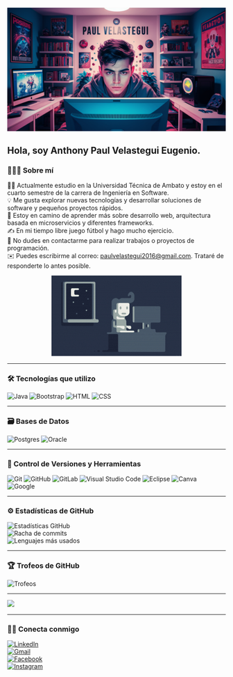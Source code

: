 ![Paul Velastegui](Paulvelastegui3.png)

## Hola, soy Anthony Paul Velastegui Eugenio.

### 👨🏻‍💻 Sobre mí

👨‍💻 Actualmente estudio en la Universidad Técnica de Ambato y estoy en el cuarto semestre de la carrera de Ingeniería en Software.  
💡 Me gusta explorar nuevas tecnologías y desarrollar soluciones de software y pequeños proyectos rápidos.  
🌱 Estoy en camino de aprender más sobre desarrollo web, arquitectura basada en microservicios y diferentes frameworks.  
✍️ En mi tiempo libre juego fútbol y hago mucho ejercicio.  
💬 No dudes en contactarme para realizar trabajos o proyectos de programación.  
✉️ Puedes escribirme al correo: paulvelastegui2016@gmail.com. Trataré de responderte lo antes posible.  

<p align="center">
  <img alt="Night Coding" src="https://raw.githubusercontent.com/AVS1508/AVS1508/master/assets/Night-Coding.gif" width="300"/>
</p>

---

### 🛠 Tecnologías que utilizo

![Java](https://img.shields.io/badge/java-%23ED8B00.svg?style=for-the-badge&logo=java&logoColor=white)
![Bootstrap](https://img.shields.io/badge/bootstrap-%23563D7C.svg?style=for-the-badge&logo=bootstrap&logoColor=white)
![HTML](https://img.shields.io/badge/html5-%23E34F26.svg?style=for-the-badge&logo=html5&logoColor=white)
![CSS](https://img.shields.io/badge/css3-%231572B6.svg?style=for-the-badge&logo=css3&logoColor=white)

---

### 🗃 Bases de Datos

![Postgres](https://img.shields.io/badge/postgres-%23316192.svg?style=for-the-badge&logo=postgresql&logoColor=white)
![Oracle](https://img.shields.io/badge/oracle-red.svg?style=for-the-badge&logo=oracle&logoColor=white)

---

### 🧰 Control de Versiones y Herramientas

![Git](https://img.shields.io/badge/git-%23F05033.svg?style=for-the-badge&logo=git&logoColor=white)
![GitHub](https://img.shields.io/badge/github-%23121011.svg?style=for-the-badge&logo=github&logoColor=white)
![GitLab](https://img.shields.io/badge/gitlab-%23181717.svg?style=for-the-badge&logo=gitlab&logoColor=white)
![Visual Studio Code](https://img.shields.io/badge/Visual%20Studio%20Code-0078d7.svg?style=for-the-badge&logo=visual-studio-code&logoColor=white)
![Eclipse](https://img.shields.io/badge/Eclipse-FE7A16.svg?style=for-the-badge&logo=Eclipse&logoColor=white)
![Canva](https://img.shields.io/badge/Canva-%2300C4CC.svg?style=for-the-badge&logo=Canva&logoColor=white)
![Google](https://img.shields.io/badge/google-%234285F4.svg?style=for-the-badge&logo=google&logoColor=white)

---

### ⚙️ Estadísticas de GitHub

![Estadísticas GitHub](https://github-readme-stats.vercel.app/api?username=PAUL-23VE&theme=dark&hide_border=false&include_all_commits=false&count_private=false)  
![Racha de commits](https://github-readme-streak-stats.herokuapp.com/?user=PAUL-23VE&theme=dark&hide_border=false)  
![Lenguajes más usados](https://github-readme-stats.vercel.app/api/top-langs/?username=PAUL-23VE&theme=dark&hide_border=false&include_all_commits=false&count_private=false&layout=compact)

---

### 🏆 Trofeos de GitHub

![Trofeos](https://github-profile-trophy.vercel.app/?username=PAUL-23VE&theme=radical&no-frame=false&no-bg=true&margin-w=4)

---

[![](https://visitcount.itsvg.in/api?id=PAUL-23VE&icon=0&color=0)](https://visitcount.itsvg.in)

---

### 🤝🏻 Conecta conmigo

[![LinkedIn](https://img.shields.io/badge/LinkedIn-Perfil-blue?style=for-the-badge&logo=linkedin&logoColor=white)](https://www.linkedin.com/in/paul-velastegui-703942226/)  
[![Gmail](https://img.shields.io/badge/Gmail-Contacto-red?style=for-the-badge&logo=gmail&logoColor=white)](mailto:paulvelastegui2016@gmail.com)  
[![Facebook](https://img.shields.io/badge/Facebook-Perfil-blue?style=for-the-badge&logo=facebook&logoColor=white)](https://www.facebook.com/share/SrhqBRczNkvDVtLj/?mibextid=LQQJ4d)  
[![Instagram](https://img.shields.io/badge/Instagram-Perfil-orange?style=for-the-badge&logo=instagram&logoColor=white)](https://www.instagram.com/)
